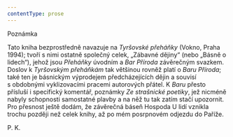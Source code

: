 ```yaml
---
contentType: prose
---
```


Poznámka

Tato kniha bezprostředně navazuje na _Tyršovské přeháňky_ (Vokno, Praha 1994); tvoří s nimi ostatně společný celek, „Zábavné dějiny“ (nebo „Básně o lidech“), jehož jsou _Přeháňky_ úvodním a _Bar Pří­roda_ závěrečným svazkem. Doslov k _Tyršovským přeháňkám_ tak většinou rovněž platí o _Baru Příroda_; také ten je básnickým výprodejem předcházejících dějin a souvisí s obdobnými vy­klizovacími pracemi autorových přátel. K _Baru_ přesto přísluší i specifický komentář, poznámky _Ze strašnické poetiky_, jež nicméně nabyly schopnosti samostatné plavby a na něž tu tak zatím stačí upozornit. Pro přesnost ještě dodám, že závěrečná báseň Hospoda U lidí vznikla trochu později než celek knihy, až po mém posrpnovém odjezdu do Paříže.

P. K.
